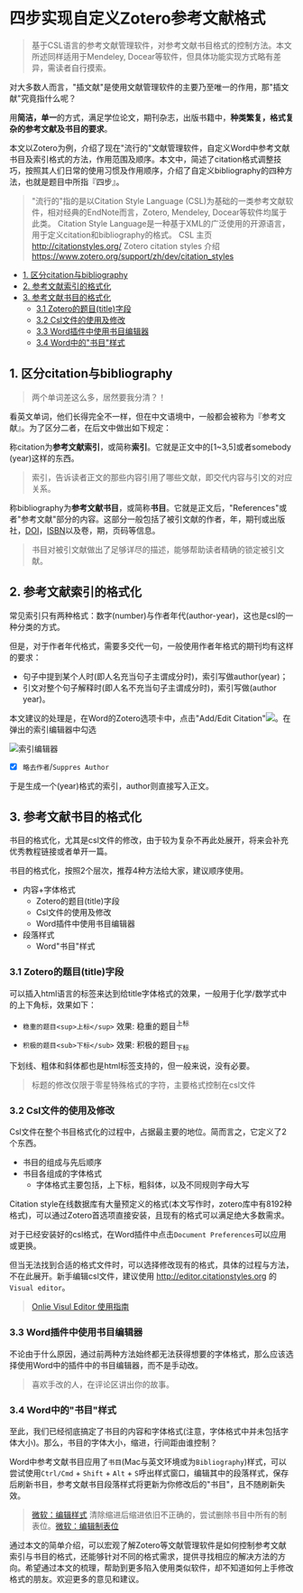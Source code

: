 # 四步实现自定义Zotero参考文献格式

> 基于CSL语言的参考文献管理软件，对参考文献书目格式的控制方法。本文所述同样适用于Mendeley, Docear等软件，但具体功能实现方式略有差异，需读者自行摸索。

对大多数人而言，"插文献"是使用文献管理软件的主要乃至唯一的作用，那"插文献"究竟指什么呢？

用**简洁，单一**的方式，满足学位论文，期刊杂志，出版书籍中，**种类繁复，格式复杂的参考文献及书目的要求**。

本文以Zotero为例，介绍了现在"流行的"文献管理软件，自定义Word中参考文献书目及索引格式的方法，作用范围及顺序。本文中，简述了citation格式调整技巧，按照其人们日常的使用习惯及作用顺序，介绍了自定义bibliography的四种方法，也就是题目中所指『四步』。

> "流行的"指的是以Citation Style Language (CSL)为基础的一类参考文献软件，相对经典的EndNote而言，Zotero, Mendeley, Docear等软件均属于此类。
> Citation Style Language是一种基于XML的广泛使用的开源语言，用于定义citation和bibliography的格式。
> CSL 主页 <http://citationstyles.org/>
> Zotero citation styles 介绍 <https://www.zotero.org/support/zh/dev/citation_styles>

<!-- @import "[TOC]" {cmd="toc" depthFrom=2 depthTo=3 orderedList=false} -->
<!-- code_chunk_output -->

* [1. 区分citation与bibliography](#1-区分citation与bibliography)
* [2. 参考文献索引的格式化](#2-参考文献索引的格式化)
* [3. 参考文献书目的格式化](#3-参考文献书目的格式化)
	* [3.1 Zotero的题目(title)字段](#31-zotero的题目title字段)
	* [3.2 Csl文件的使用及修改](#32-csl文件的使用及修改)
	* [3.3 Word插件中使用书目编辑器](#33-word插件中使用书目编辑器)
	* [3.4 Word中的"书目"样式](#34-word中的书目样式)

<!-- /code_chunk_output -->

## 1. 区分citation与bibliography

> 两个单词差这么多，居然要我分清？！

看英文单词，他们长得完全不一样，但在中文语境中，一般都会被称为『参考文献』。为了区分二者，在后文中做出如下规定：

称citation为**参考文献索引**，或简称**索引**。它就是正文中的[1~3,5]或者somebody (year)这样的东西。

> 索引，告诉读者正文的那些内容引用了哪些文献，即交代内容与引文的对应关系。

称bibliography为**参考文献书目**，或简称**书目**。它就是正文后，"References"或者"参考文献"部分的内容。这部分一般包括了被引文献的作者，年，期刊或出版社，[DOI](https://www.doi.org/)，[ISBN](https://zh.wikipedia.org/zh-cn/%E5%9B%BD%E9%99%85%E6%A0%87%E5%87%86%E4%B9%A6%E5%8F%B7)以及卷，期，页码等信息。

> 书目对被引文献做出了足够详尽的描述，能够帮助读者精确的锁定被引文献。

## 2. 参考文献索引的格式化

常见索引只有两种格式：数字(number)与作者年代(author-year)，这也是csl的一种分类的方式。

但是，对于作者年代格式，需要多交代一句，一般使用作者年格式的期刊均有这样的要求：

* 句子中提到某个人时(即人名充当句子主谓成分时)，索引写做author(year)；
* 引文对整个句子解释时(即人名不充当句子主谓成分时)，索引写做(author year)。

本文建议的处理是，在Word的Zotero选项卡中，点击"Add/Edit Citation"![](https://www.zotero.org/support/_media/word_integration/zotero-toolbar-word-add-edit-citation-5.png?w=16&cache=nocache&tok=a54d12)。在弹出的索引编辑器中勾选

![索引编辑器](https://www.zotero.org/support/_media/word_integration/edit_citation.png?cache=nocache)

* [x] `略去作者`/`Suppres Author`

于是生成一个(year)格式的索引，author则直接写入正文。

## 3. 参考文献书目的格式化

书目的格式化，尤其是csl文件的修改，由于较为复杂不再此处展开，将来会补充优秀教程链接或者单开一篇。

书目的格式化，按照2个层次，推荐4种方法给大家，建议顺序使用。

* 内容+字体格式
  * Zotero的题目(title)字段
  * Csl文件的使用及修改
  * Word插件中使用书目编辑器
* 段落样式
  * Word"书目"样式

### 3.1 Zotero的题目(title)字段

可以插入html语言的标签来达到给title字体格式的效果，一般用于化学/数学式中的上下角标，效果如下：

* `稳重的题目<sup>上标</sup>` 效果: 稳重的题目<sup>上标</sup>

* `积极的题目<sub>下标</sub>` 效果: 积极的题目<sub>下标</sub>

下划线、粗体和斜体都也是html标签支持的，但一般来说，没有必要。

> 标题的修改仅限于零星特殊格式的字符，主要格式控制在csl文件

### 3.2 Csl文件的使用及修改

Csl文件在整个书目格式化的过程中，占据最主要的地位。简而言之，它定义了2个东西。

* 书目的组成与先后顺序
* 书目各组成的字体格式
  * 字体格式主要包括，上下标，粗斜体，以及不同规则字母大写

Citation style在线数据库有大量预定义的格式(本文写作时，zotero库中有8192种格式)，可以通过Zotero首选项直接安装，且现有的格式可以满足绝大多数需求。

对于已经安装好的csl格式，在Word插件中点击`Document Preferences`可以应用或更换。

但当无法找到合适的格式文件时，可以选择修改现有的格式，具体的过程与方法，不在此展开。新手编辑csl文件，建议使用 <http://editor.citationstyles.org> 的`Visual editor`。

> [Onlie Visul Editor 使用指南](https://github.com/citation-style-language/csl-editor/wiki/User-guide-for-the-CSL-Editor)

### 3.3 Word插件中使用书目编辑器

不论由于什么原因，通过前两种方法始终都无法获得想要的字体格式，那么应该选择使用Word中的插件中的书目编辑器，而不是手动改。

> 喜欢手改的人，在评论区讲出你的故事。

### 3.4 Word中的"书目"样式

至此，我们已经彻底搞定了书目的内容和字体格式(注意，字体格式中并未包括字体大小)。那么，书目的字体大小，缩进，行间距由谁控制？

Word中参考文献书目应用了`书目`(Mac与英文环境或为`Bibliography`)样式，可以尝试使用`Ctrl/Cmd` + `Shift` + `Alt` + `S`呼出样式窗口，编辑其中的段落样式，保存后刷新书目，参考文献书目段落样式将更新为你修改后的"书目"，且不随刷新失效。

> [微软：编辑样式](https://support.office.com/zh-cn/article/%E5%BA%94%E7%94%A8%E3%80%81%E6%9B%B4%E6%94%B9%E3%80%81%E5%88%9B%E5%BB%BA%E6%88%96%E5%88%A0%E9%99%A4%E6%A0%B7%E5%BC%8F-1a2cead9-897f-48a7-9122-7849d3b5030a)
> 清除缩进后缩进依旧不正确的，尝试删除书目中所有的制表位。[微软：编辑制表位](https://support.office.com/zh-cn/article/%E8%AE%BE%E7%BD%AE%E3%80%81-%E6%B8%85%E9%99%A4%EF%BC%8C%E6%88%96%E5%88%A0%E9%99%A4%E5%88%B6%E8%A1%A8%E4%BD%8D-06969e0f-2c81-4fe0-8df5-88f18087a8e0)

通过本文的简单介绍，可以宏观了解Zotero等文献管理软件是如何控制参考文献索引与书目的格式，还能够针对不同的格式需求，提供寻找相应的解决方法的方向。希望通过本文的梳理，帮助到更多陷入使用类似软件，却不知道如何上手修改格式的朋友。欢迎更多的意见和建议。
